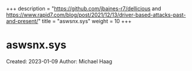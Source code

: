 +++
description = "https://github.com/jbaines-r7/dellicious and https://www.rapid7.com/blog/post/2021/12/13/driver-based-attacks-past-and-present/"
title = "aswsnx.sys"
weight = 10
+++

# aswsnx.sys

Created: 2023-01-09
Author: Michael Haag


